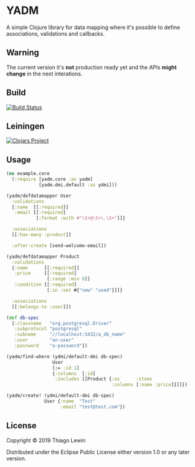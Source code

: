 # YADM

A simple Clojure library for data mapping where it's possible to define associations, validations and callbacks.

## Warning

The current version it's **not** production ready yet and the APIs **might change** in the next interations.

## Build

[![Build Status](https://travis-ci.com/tlewin/yadm.svg?branch=master)](https://travis-ci.org/tlewin/yadm)

## Leiningen

[![Clojars Project](https://img.shields.io/clojars/v/yadm.svg)](https://clojars.org/yadm)

## Usage

```clojure
(ns example.core
  (:require [yadm.core :as yadm]
            [yadm.dmi.default :as ydmi]))

(yadm/defdatamapper User
  :validations
  {:name  [[:required]]
   :email [[:required]
           [:format :with #"\S+@\S+\.\S+"]]}

  :associations
  [[:has-many :product]]

  :after-create [send-welcome-email])

(yadm/defdatamapper Product
  :validations
  {:name      [[:required]]
   :price     [[:required]
               [:range :min 0]]
   :condition [[:required]
               [:in :set #{"new" "used"}]]}

  :associations
  [[:belongs-to :user]])

(def db-spec
  {:classname   "org.postgresql.Driver"
   :subprotocol "postgresql"
   :subname     "//localhost:5432/a_db_name"
   :user        "an-user"
   :password    "a-password"})

(yadm/find-where (ydmi/default-dmi db-spec)
                 User
                 [:= :id 1]
                 {:columns  [:id]
                  :includes [[Product {:as      :items
                                       :columns [:name :price]}]]})

(yadm/create! (ydmi/default-dmi db-spec)
              User {:name  "Test"
                    :email "test@test.com"})
```

## License

Copyright © 2019 Thiago Lewin

Distributed under the Eclipse Public License either version 1.0 or any later version.
